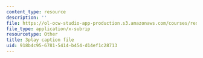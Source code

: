 ```yaml
---
content_type: resource
description: ''
file: https://ol-ocw-studio-app-production.s3.amazonaws.com/courses/res-6-012-introduction-to-probability-spring-2018/918b4c9567815414b454d14ef1c28713_h2w1tTTltrU.vtt
file_type: application/x-subrip
resourcetype: Other
title: 3play caption file
uid: 918b4c95-6781-5414-b454-d14ef1c28713
---
```

